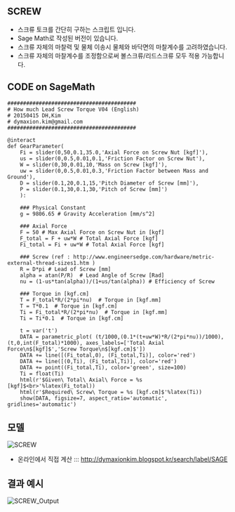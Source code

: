 ## SCREW
* 스크류 토크를 간단히 구하는 스크립트 입니다.
* Sage Math로 작성된 버전이 있습니다.
* 스크류 자체의 마찰력 및 물체 이송시 물체와 바닥면의 마찰계수를 고려하였습니다.
* 스크류 자체의 마찰계수를 조정함으로써 볼스크류/리드스크류 모두 적용 가능합니다.

## CODE on SageMath
```
#########################################
# How much Lead Screw Torque V04 (English)
# 20150415 DH,Kim
# dymaxion.kim@gmail.com
#########################################

@interact
def GearParameter(
    Fi = slider(0,50,0.1,35.0,'Axial Force on Screw Nut [kgf]'),
    us = slider(0,0.5,0.01,0.1,'Friction Factor on Screw Nut'),
    W = slider(0,30,0.01,10,'Mass on Screw [kgf]'),
    uw = slider(0,0.5,0.01,0.3,'Friction Factor between Mass and Ground'),
    D = slider(0.1,20,0.1,15,'Pitch Diameter of Screw [mm]'),
    P = slider(0.1,30,0.1,30,'Pitch of Screw [mm]')
    ):

    ### Physical Constant
    g = 9806.65 # Gravity Acceleration [mm/s^2]

    ### Axial Force
    F = 50 # Max Axial Force on Screw Nut in [kgf]
    F_total = F + uw*W # Total Axial Force [kgf]
    Fi_total = Fi + uw*W # Total Axial Force [kgf]

    ### Screw (ref : http://www.engineersedge.com/hardware/metric-external-thread-sizes1.htm )
    R = D*pi # Lead of Screw [mm]
    alpha = atan(P/R)  # Lead Angle of Screw [Rad]
    nu = (1-us*tan(alpha))/(1+us/tan(alpha)) # Efficiency of Screw

    ### Torque in [kgf.cm]
    T = F_total*R/(2*pi*nu)  # Torque in [kgf.mm]
    T = T*0.1  # Torque in [kgf.cm]
    Ti = Fi_total*R/(2*pi*nu)  # Torque in [kgf.mm]
    Ti = Ti*0.1  # Torque in [kgf.cm]
    
    t = var('t')
    DATA = parametric_plot( (t/1000,(0.1*(t+uw*W)*R/(2*pi*nu))/1000), (t,0,int(F_total)*1000), axes_labels=['Total Axial Force\n$[kgf]$','Screw Torque\n$[kgf.cm]$'])
    DATA += line([(Fi_total,0), (Fi_total,Ti)], color='red')
    DATA += line([(0,Ti), (Fi_total,Ti)], color='red')
    DATA += point((Fi_total,Ti), color='green', size=100)
    Ti = float(Ti)
    html(r'$Given\ Total\ Axial\ Force = %s [kgf]$<br>'%latex(Fi_total))
    html(r'$Required\ Screw\ Torque = %s [kgf.cm]$'%latex(Ti))
    show(DATA, figsize=7, aspect_ratio='automatic', gridlines='automatic')
```

## 모델
![SCREW](http://4.bp.blogspot.com/-iD2t6aPmZ6g/VS34aBQ5ubI/AAAAAAAAa-w/oM9bUoEYSMU/s1600/20150415_ScrewTorque.png)

* 온라인에서 직접 계산 ::: http://dymaxionkim.blogspot.kr/search/label/SAGE

## 결과 예시
![SCREW_Output](https://cloud.githubusercontent.com/assets/12775748/11821108/526286ac-a3ab-11e5-8e87-b2c87eaa5107.png)




